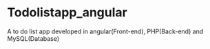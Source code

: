 # Todolistapp_angular
A to do list app developed in angular(Front-end), PHP(Back-end) and MySQL(Database)
